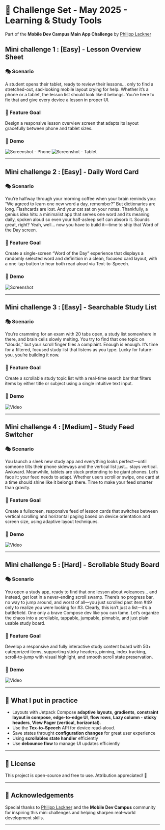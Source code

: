 # 🎨 Challenge Set - May 2025 - Learning & Study Tools

Part of the **Mobile Dev Campus Main App Challenge** by [Philipp Lackner](https://pl-coding.com/campus)

## Mini challenge 1 : [Easy] - Lesson Overview Sheet
### 🎭 Scenario
A student opens their tablet, ready to review their lessons… only to find a stretched-out, sad-looking mobile layout crying for help. Whether it’s a phone or a tablet, the lesson list should look like it belongs. You’re here to fix that and give every device a lesson in proper UI.
### 🎯 Feature Goal
Design a responsive lesson overview screen that adapts its layout gracefully between phone and tablet sizes.
### 🎥 Demo
![Screenshot - Phone](assets/mini_challenge_may_1_1.png)
![Screenshot - Tablet](assets/mini_challenge_may_1_2.png)

---

## Mini challenge 2 : [Easy] - Daily Word Card
### 🎭 Scenario
You’re halfway through your morning coffee when your brain reminds you: “We agreed to learn one new word a day, remember?” But dictionaries are long. Flashcards are lost. And your cat sat on your notes. Thankfully, a genius idea hits: a minimalist app that serves one word and its meaning daily, spoken aloud so even your half-asleep self can absorb it. Sounds great, right?
Yeah, well… now you have to build it—time to ship that Word of the Day screen.
### 🎯 Feature Goal
Create a single-screen “Word of the Day” experience that displays a randomly selected word and definition in a clean, focused card layout, with a one-tap button to hear both read aloud via Text-to-Speech.
### 🎥 Demo
![Screenshot](assets/mini_challenge_may_2_1.png)

---

## Mini challenge 3 : [Easy] - Searchable Study List
### 🎭 Scenario
You’re cramming for an exam with 20 tabs open, a study list somewhere in there, and brain cells slowly melting. You try to find that one topic on “clouds,” but your scroll finger files a complaint. Enough is enough. It’s time for a filtered, focused study list that listens as you type. Lucky for future-you, you’re building it now.
### 🎯 Feature Goal
Create a scrollable study topic list with a real-time search bar that filters items by either title or subject using a single intuitive text input.
### 🎥 Demo
![Video](assets/mini_challenge_may_3_1.gif)

---

## Mini challenge 4 : [Medium] - Study Feed Switcher
### 🎭 Scenario
You launch a sleek new study app and everything looks perfect—until someone tilts their phone sideways and the vertical list just… stays vertical. Awkward. Meanwhile, tablets are stuck pretending to be giant phones. Let’s face it: your feed needs to adapt. Whether users scroll or swipe, one card at a time should shine like it belongs there.
Time to make your feed smarter than gravity.
### 🎯 Feature Goal
Create a fullscreen, responsive feed of lesson cards that switches between vertical scrolling and horizontal paging based on device orientation and screen size, using adaptive layout techniques.
### 🎥 Demo
![Video](assets/mini_challenge_may_4_1.gif)

---

## Mini challenge 5 : [Hard] - Scrollable Study Board
### 🎭 Scenario
You open a study app, ready to find that one lesson about volcanoes… and instead, get lost in a never-ending scroll swamp. There’s no progress bar, no way to jump around, and worst of all—you just scrolled past item #49 only to realize you were looking for #3. Clearly, this isn’t just a list—it’s a battlefield. One only a brave Compose dev like you can tame. Let’s organize the chaos into a scrollable, tappable, jumpable, pinnable, and just plain usable study board.
### 🎯 Feature Goal
Develop a responsive and fully interactive study content board with 50+ categorized items, supporting sticky headers, pinning, index tracking, scroll-to-jump with visual highlight, and smooth scroll state preservation.
### 🎥 Demo
![Video](assets/mini_challenge_may_5_1.gif)

---

## 🧠 What I put in practice

- Layouts with Jetpack Compose  **adaptive layouts**, **gradients**, **constraint layout in compose**, **edge-to-edge UI**, **flow rows**, **Lazy column - sticky headers**, **View Pager (vertical, horizontal)**.
- Use the **Tex-to-Speech** API for device read-aloud.
- Save states throught **configuration changes** for great user experience
- Using **scrollables state handler** efficiently
- Use **debounce flow** to manage UI updates efficiently

---

## 📜 License

This project is open-source and free to use. Attribution appreciated! 🙌

---

## 🤝 Acknowledgements

Special thanks to [Philipp Lackner](https://pl-coding.com/campus) and the **Mobile Dev Campus** community for inspiring this mini challenges and helping sharpen real-world development skills.

---